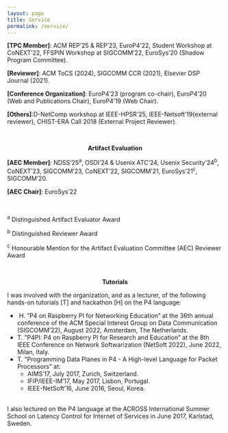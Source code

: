 ```yaml
---
layout: page
title: Service
permalink: /service/
---
```


<p><strong>[TPC Member]</strong>: ACM REP&rsquo;25 &amp; REP&rsquo;23, EuroP4&rsquo;22, Student Workshop at CoNEXT&rsquo;22, FFSPIN Workshop at SIGCOMM&rsquo;22, EuroSys&rsquo;20 (Shadow Program Committee).</p>
<p><strong>[Reviewer]</strong>: ACM ToCS (2024), SIGCOMM CCR (2021), Elsevier DSP Journal (2021).</p>
<p><strong>[Conference Organization]</strong>: EuroP4&rsquo;23 (program co-chair), EuroP4&rsquo;20 (Web and Publications Chair), EuroP4&rsquo;19 (Web Chair).</p>
<p><strong>[Others]</strong>:D-NetComp workshop at IEEE-HPSR'25, IEEE-Netsoft&rsquo;19(external reviewer), CHIST-ERA Call 2018 (External Project Reviewer).</p>
<p style="text-align: center;">&nbsp;</p>
<p style="text-align: center;"><strong>Artifact Evaluation</strong></p>
<p><strong>[AEC Member]</strong>: NDSS&rsquo;25<sup>a</sup>, OSDI&rsquo;24 &amp; Usenix ATC&rsquo;24, Usenix Security&rsquo;24<sup>b</sup>, CoNEXT&rsquo;23, SIGCOMM&rsquo;23, CoNEXT&rsquo;22, SIGCOMM&rsquo;21, EuroSys&rsquo;21<sup>c</sup>, SIGCOMM&rsquo;20.</p>
<p><strong>[AEC Chair]</strong>:&nbsp;EuroSys&rsquo;22</p>
<p>&nbsp;</p>
<p><sup>a</sup> Distinguished Artifact Evaluator Award&nbsp;</p>
<p><sup>b</sup>&nbsp;Distinguished Reviewer Award</p>
<p><sup>c</sup> Honourable Mention for the Artifact Evaluation Committee (AEC) Reviewer Award&nbsp;</p>
<p>&nbsp;</p>

<p style="text-align: center;"><strong>Tutorials</strong></p>
<p>I was involved with the organization, and as a lecturer, of the following hands-on tutorials [T] and hackathon [H] on the P4 language:</p>
<ul style="list-style-type: square;">
<li>&nbsp;H. &rdquo;P4 on Raspberry PI for Networking Education&rdquo; at the 36th annual conference of the ACM Special Interest Group on Data Communication (SIGCOMM&rsquo;22), August 2022, Amsterdam, The Netherlands.</li>
<li>T. &rdquo;P4PI: P4 on Raspberry PI for Research and Education&rdquo; at the 8th IEEE Conference on Network Softwarization (NetSoft 2022), June 2022, Milan, Italy.</li>
<li>T. &rdquo;Programming Data Planes in P4 - A High-level Language for Packet Processors&rdquo; at:
<ul>
<li>AIMS&rsquo;17, July 2017, Zurich, Switzerland.</li>
<li>IFIP/IEEE-IM&rsquo;17, May 2017, Lisbon, Portugal.</li>
<li>IEEE-NetSoft&rsquo;16, June 2016, Seoul, Korea.</li>
</ul>
</li>
</ul>
<p><br />I also lectured on the P4 language at the ACROSS International Summer School on Latency Control for Internet of Services in June 2017, Karlstad, Sweden.</p>
<p>&nbsp;</p>
